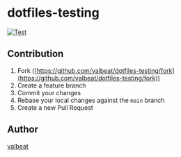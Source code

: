 # dotfiles-testing

[![Test](https://github.com/valbeat/dotfiles-testing/actions/workflows/test.yml/badge.svg)](https://github.com/valbeat/dotfiles-testing/actions/workflows/test.yml)

## Contribution

1. Fork ([https://github.com/valbeat/dotfiles-testing/fork](https://github.com/valbeat/dotfiles-testing/fork))
1. Create a feature branch
1. Commit your changes
1. Rebase your local changes against the `main` branch
1. Create a new Pull Request

## Author

[valbeat](https://github.com/valbeat)
